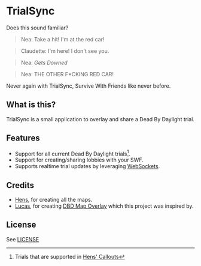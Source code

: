 # TrialSync

Does this sound familiar?

> Nea: Take a hit! I'm at the red car!

> Claudette: I'm here! I don't see you.

> Nea: _Gets Downed_

> Nea: THE OTHER F\*CKING RED CAR!

Never again with TrialSync, Survive With Friends like never before.

## What is this?

TrialSync is a small application to overlay and share a Dead By Daylight trial.

## Features

- Support for all current Dead By Daylight trials[^1].
- Support for creating/sharing lobbies with your SWF.
- Supports realtime trial updates by leveraging [WebSockets]().

## Credits

- [Hens](https://hens333.com/), for creating all the maps.
- [Lucas](https://github.com/LucaFontanot), for creating [DBD Map Overlay](https://github.com/LucaFontanot/dbd-map-overlay) which this project was inspired by.

## License

See [LICENSE](LICENSE)

[^1]: Trials that are supported in [Hens' Callouts](https://hens333.com/callouts/)
